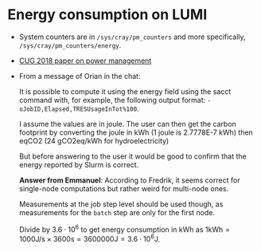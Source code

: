 # Energy consumption on LUMI

-    System counters are in `/sys/cray/pm_counters` and more specifically,
     `/sys/cray/pm_counters/energy`.

-   [CUG 2018 paper on power management](https://cug.org/proceedings/cug2018_proceedings/includes/files/pap174s2-file1.pdf)

-   From a message of Orian in the chat:

    It is possible to compute it using the energy field using the sacct command with, for example, the following output format: `-oJobID,Elapsed,TRESUsageInTot%100`.

    I assume the values are in joule. The user can then get the carbon footprint by converting the joule in kWh (1 joule is 2.7778E-7 kWh) then eqCO2 (24 gCO2eq/kWh for hydroelectricity)

    But before answering to the user it would be good to confirm that the energy reported by Slurm is correct.

    **Answer from Emmanuel**: According to Fredrik, it seems correct for single-node computations but rather weird for multi-node ones.

    Measurements at the job step level should be used though, as measurements for the `batch` step are only for the first node.

    Divide by $3.6\cdot 10^6$ to get energy consumption in $\mathrm{kWh}$ as 
    $1 \mathrm{kWh} = 1000 \mathrm{J}/\mathrm{s} \times 3600 \mathrm{s} = 3600000 \mathrm{J} = 3.6\cdot 10^6 \mathrm{J}$.
